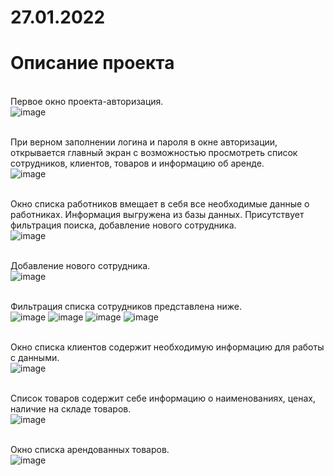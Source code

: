 # 27.01.2022
<h1>Описание проекта </h1>


<br> Первое окно проекта-авторизация. <br>
![image](https://user-images.githubusercontent.com/98512778/155681590-851205ef-c366-4258-b507-4578417bfe60.png)

<br> При верном заполнении логина и пароля в окне авторизации, открывается главный экран с возможностью просмотреть список сотрудников, клиентов, товаров и информацию об аренде. <br>
![image](https://user-images.githubusercontent.com/98512778/155682018-06bb0689-0f85-446f-b822-0bc5dfb1edd8.png)

<br> Окно списка работников вмещает в себя все необходимые данные о работниках. Информация выгружена из базы данных. Присутствует фильтрация поиска, добавление нового сотрудника.<br> 
![image](https://user-images.githubusercontent.com/98512778/155682330-3e55349d-aca3-49e2-80ca-636487e9b3b3.png)

<br>Добавление нового сотрудника.<br>
![image](https://user-images.githubusercontent.com/98512778/155687037-6591a6ee-f123-4f76-857c-40273ff13ece.png)
 
 <br>Фильтрация списка сотрудников представлена ниже.<br>
![image](https://user-images.githubusercontent.com/98512778/155690269-fae4ce1f-768e-466f-8011-86fc7d8bd41d.png)
![image](https://user-images.githubusercontent.com/98512778/155690301-8c7065a2-6615-4acb-a50d-6ccab6f28d43.png)
![image](https://user-images.githubusercontent.com/98512778/155690322-31bf90f5-135f-48be-a0f7-f1ab163e4675.png)
![image](https://user-images.githubusercontent.com/98512778/155690531-f6cb7ba6-affc-41b1-856e-fbf67b8722d3.png)

<br>Окно списка клиентов содержит необходимую информацию для работы с данными.<br>
![image](https://user-images.githubusercontent.com/98512778/155682782-8134b680-d8b4-4b13-8640-1a8a1d4856b5.png)

<br>Список товаров содержит себе информацию о наименованиях, ценах, наличие на складе товаров. <br>
![image](https://user-images.githubusercontent.com/98512778/155682971-fc2c0b8f-4025-4b9d-ac13-159973df3d09.png)

<br>Окно списка арендованных товаров.<br>
![image](https://user-images.githubusercontent.com/98512778/155686518-e4772f7c-673f-42af-a2c9-3e7f47be40d2.png)



